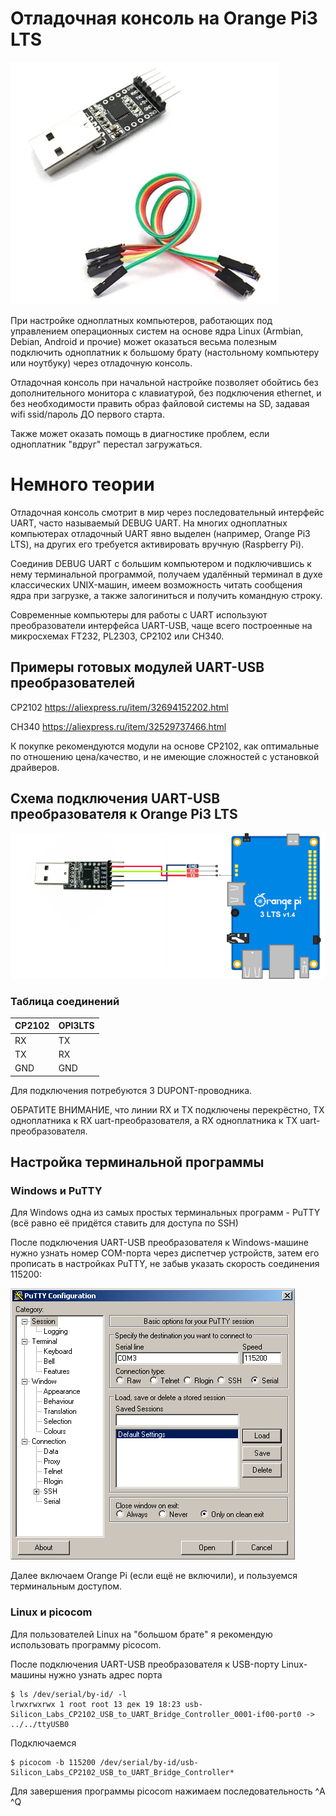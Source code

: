 # Отладочная консоль на Orange Pi3 LTS

![CP2102](../images/uart-usb.png)

При настройке одноплатных компьютеров, работающих под управлением операционных систем на основе ядра Linux
(Armbian, Debian, Android и прочие) может оказаться весьма полезным подключить одноплатник к большому брату (настольному компьютеру или ноутбуку)
через отладочную консоль.

Отладочная консоль при начальной настройке позволяет обойтись без дополнительного монитора с клавиатурой, без подключения ethernet, и без необходимости править образ файловой системы на SD,
задавая wifi ssid/пароль ДО первого старта.

Также может оказать помощь в диагностике проблем, если одноплатник "вдруг" перестал загружаться.

# Немного теории
Отладочная консоль смотрит в мир через последовательный интерфейс UART, часто называемый DEBUG UART. На многих одноплатных компьютерах отладочный UART явно выделен
(например, Orange Pi3 LTS), на других его требуется активировать вручную (Raspberry Pi). 

Соединив DEBUG UART с большим компьютером и подключившись к нему терминальной программой, получаем удалённый терминал в духе классических UNIX-машин,
имеем возможность читать сообщения ядра при загрузке, а также залогиниться и получить командную строку.

Современные компьютеры для работы с UART используют преобразователи интерфейса UART-USB, чаще всего построенные на микросхемах FT232, PL2303, CP2102 или CH340.

## Примеры готовых модулей UART-USB преобразователей

CP2102 https://aliexpress.ru/item/32694152202.html

CH340 https://aliexpress.ru/item/32529737466.html

К покупке рекомендуются модули на основе CP2102, как оптимальные по отношению цена/качество, и не имеющие сложностей с установкой драйверов.

## Схема подключения UART-USB преобразователя к Orange Pi3 LTS

![debug-uart](../images/debug-uart.png)

### Таблица соединений

| CP2102 | OPI3LTS |
|--------|---------|
| RX     | TX      |
| TX     | RX      |
| GND    | GND     |

Для подключения потребуются 3  DUPONT-проводника.

ОБРАТИТЕ ВНИМАНИЕ, что линии RX и TX подключены перекрёстно, TX одноплатника к RX uart-преобразователя, а RX одноплатника к TX uart-преобразователя.

## Настройка терминальной программы

### Windows и PuTTY

Для Windows одна из самых простых терминальных программ - PuTTY (всё равно её придётся ставить для доступа по SSH)

После подключения UART-USB преобразователя к Windows-машине нужно узнать номер COM-порта через диспетчер устройств,
затем его прописать в настройках PuTTY, не забыв указать скорость соединения 115200:

![putty](../images/putty-uart.png)

Далее включаем Orange Pi (если ещё не включили), и пользуемся терминальным доступом.

### Linux и picocom

Для пользователей Linux на "большом брате" я рекомендую использовать программу picocom.

После подключения UART-USB преобразователя к USB-порту Linux-машины нужно узнать адрес порта

```console
$ ls /dev/serial/by-id/ -l
lrwxrwxrwx 1 root root 13 дек 19 18:23 usb-Silicon_Labs_CP2102_USB_to_UART_Bridge_Controller_0001-if00-port0 -> ../../ttyUSB0
```

Подключаемся
```console
$ picocom -b 115200 /dev/serial/by-id/usb-Silicon_Labs_CP2102_USB_to_UART_Bridge_Controller*
```

Для завершения программы picocom нажимаем последовательность ^A ^Q
